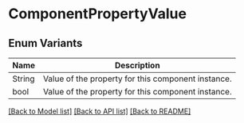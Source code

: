 # ComponentPropertyValue

## Enum Variants

| Name | Description |
|---- | -----|
| String | Value of the property for this component instance. |
| bool | Value of the property for this component instance. |

[[Back to Model list]](../README.md#documentation-for-models) [[Back to API list]](../README.md#documentation-for-api-endpoints) [[Back to README]](../README.md)


